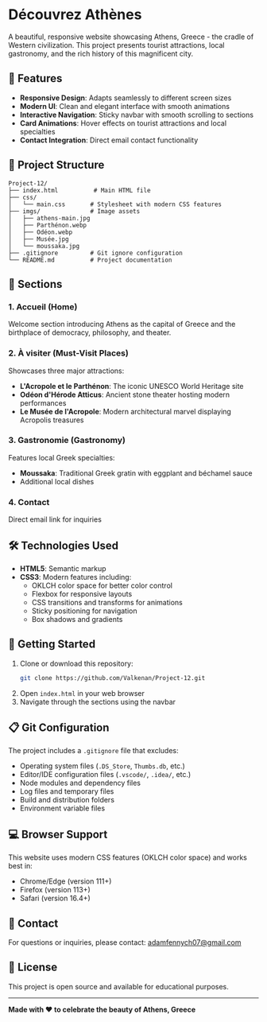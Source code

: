 # Découvrez Athènes

A beautiful, responsive website showcasing Athens, Greece - the cradle of Western civilization. This project presents tourist attractions, local gastronomy, and the rich history of this magnificent city.

## 🌟 Features

- **Responsive Design**: Adapts seamlessly to different screen sizes
- **Modern UI**: Clean and elegant interface with smooth animations
- **Interactive Navigation**: Sticky navbar with smooth scrolling to sections
- **Card Animations**: Hover effects on tourist attractions and local specialties
- **Contact Integration**: Direct email contact functionality

## 📂 Project Structure

```
Project-12/
├── index.html          # Main HTML file
├── css/
│   └── main.css       # Stylesheet with modern CSS features
├── imgs/              # Image assets
│   ├── athens-main.jpg
│   ├── Parthénon.webp
│   ├── Odéon.webp
│   ├── Musée.jpg
│   └── moussaka.jpg
├── .gitignore         # Git ignore configuration
└── README.md          # Project documentation
```

## 🎨 Sections

### 1. **Accueil (Home)**

Welcome section introducing Athens as the capital of Greece and the birthplace of democracy, philosophy, and theater.

### 2. **À visiter (Must-Visit Places)**

Showcases three major attractions:

- **L'Acropole et le Parthénon**: The iconic UNESCO World Heritage site
- **Odéon d'Hérode Atticus**: Ancient stone theater hosting modern performances
- **Le Musée de l'Acropole**: Modern architectural marvel displaying Acropolis treasures

### 3. **Gastronomie (Gastronomy)**

Features local Greek specialties:

- **Moussaka**: Traditional Greek gratin with eggplant and béchamel sauce
- Additional local dishes

### 4. **Contact**

Direct email link for inquiries

## 🛠️ Technologies Used

- **HTML5**: Semantic markup
- **CSS3**: Modern features including:
  - OKLCH color space for better color control
  - Flexbox for responsive layouts
  - CSS transitions and transforms for animations
  - Sticky positioning for navigation
  - Box shadows and gradients

## 🚀 Getting Started

1. Clone or download this repository:
   ```bash
   git clone https://github.com/Valkenan/Project-12.git
   ```
2. Open `index.html` in your web browser
3. Navigate through the sections using the navbar

## 📋 Git Configuration

The project includes a `.gitignore` file that excludes:

- Operating system files (`.DS_Store`, `Thumbs.db`, etc.)
- Editor/IDE configuration files (`.vscode/`, `.idea/`, etc.)
- Node modules and dependency files
- Log files and temporary files
- Build and distribution folders
- Environment variable files

## 💻 Browser Support

This website uses modern CSS features (OKLCH color space) and works best in:

- Chrome/Edge (version 111+)
- Firefox (version 113+)
- Safari (version 16.4+)

## 📧 Contact

For questions or inquiries, please contact: adamfennych07@gmail.com

## 📝 License

This project is open source and available for educational purposes.

---

**Made with ❤️ to celebrate the beauty of Athens, Greece**
